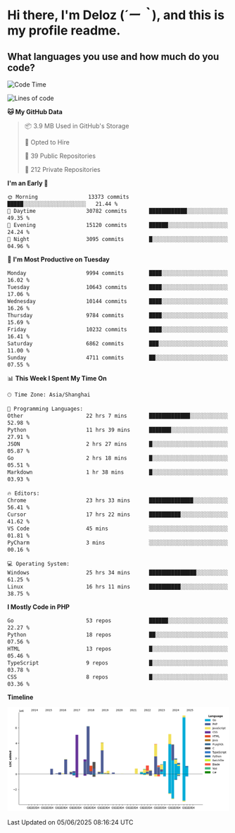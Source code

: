 # **Hi there, I'm Deloz (*´ー｀*), and this is my profile readme.**

## **What languages you use and how much do you code?**

<!--START_SECTION:waka-->
![Code Time](http://img.shields.io/badge/Code%20Time-6%2C549%20hrs%2027%20mins-blue)

![Lines of code](https://img.shields.io/badge/From%20Hello%20World%20I%27ve%20Written-56.5%20million%20lines%20of%20code-blue)

**🐱 My GitHub Data** 

> 📦 3.9 MB Used in GitHub's Storage 
 > 
> 💼 Opted to Hire
 > 
> 📜 39 Public Repositories 
 > 
> 🔑 212 Private Repositories 
 > 
**I'm an Early 🐤** 

```text
🌞 Morning                13373 commits       █████░░░░░░░░░░░░░░░░░░░░   21.44 % 
🌆 Daytime                30782 commits       ████████████░░░░░░░░░░░░░   49.35 % 
🌃 Evening                15120 commits       ██████░░░░░░░░░░░░░░░░░░░   24.24 % 
🌙 Night                  3095 commits        █░░░░░░░░░░░░░░░░░░░░░░░░   04.96 % 
```
📅 **I'm Most Productive on Tuesday** 

```text
Monday                   9994 commits        ████░░░░░░░░░░░░░░░░░░░░░   16.02 % 
Tuesday                  10643 commits       ████░░░░░░░░░░░░░░░░░░░░░   17.06 % 
Wednesday                10144 commits       ████░░░░░░░░░░░░░░░░░░░░░   16.26 % 
Thursday                 9784 commits        ████░░░░░░░░░░░░░░░░░░░░░   15.69 % 
Friday                   10232 commits       ████░░░░░░░░░░░░░░░░░░░░░   16.41 % 
Saturday                 6862 commits        ███░░░░░░░░░░░░░░░░░░░░░░   11.00 % 
Sunday                   4711 commits        ██░░░░░░░░░░░░░░░░░░░░░░░   07.55 % 
```


📊 **This Week I Spent My Time On** 

```text
🕑︎ Time Zone: Asia/Shanghai

💬 Programming Languages: 
Other                    22 hrs 7 mins       █████████████░░░░░░░░░░░░   52.98 % 
Python                   11 hrs 39 mins      ███████░░░░░░░░░░░░░░░░░░   27.91 % 
JSON                     2 hrs 27 mins       █░░░░░░░░░░░░░░░░░░░░░░░░   05.87 % 
Go                       2 hrs 18 mins       █░░░░░░░░░░░░░░░░░░░░░░░░   05.51 % 
Markdown                 1 hr 38 mins        █░░░░░░░░░░░░░░░░░░░░░░░░   03.93 % 

🔥 Editors: 
Chrome                   23 hrs 33 mins      ██████████████░░░░░░░░░░░   56.41 % 
Cursor                   17 hrs 22 mins      ██████████░░░░░░░░░░░░░░░   41.62 % 
VS Code                  45 mins             ░░░░░░░░░░░░░░░░░░░░░░░░░   01.81 % 
PyCharm                  3 mins              ░░░░░░░░░░░░░░░░░░░░░░░░░   00.16 % 

💻 Operating System: 
Windows                  25 hrs 34 mins      ███████████████░░░░░░░░░░   61.25 % 
Linux                    16 hrs 11 mins      ██████████░░░░░░░░░░░░░░░   38.75 % 
```

**I Mostly Code in PHP** 

```text
Go                       53 repos            ██████░░░░░░░░░░░░░░░░░░░   22.27 % 
Python                   18 repos            ██░░░░░░░░░░░░░░░░░░░░░░░   07.56 % 
HTML                     13 repos            █░░░░░░░░░░░░░░░░░░░░░░░░   05.46 % 
TypeScript               9 repos             █░░░░░░░░░░░░░░░░░░░░░░░░   03.78 % 
CSS                      8 repos             █░░░░░░░░░░░░░░░░░░░░░░░░   03.36 % 
```



**Timeline**

![Lines of Code chart](https://raw.githubusercontent.com/deloz/deloz/main/assets/bar_graph.png)


 Last Updated on 05/06/2025 08:16:24 UTC
<!--END_SECTION:waka-->
